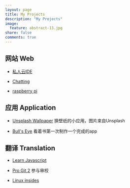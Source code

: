 ```yaml
---
layout: page
title: My Projects
description: "My Projects"
image:
  feature: abstract-13.jpg
share: false
comments: true
---
```


## 网站 Web

* [私人云IDE](http://ide.xinqiu.me)

* [Chatting](http://flask.projectq.cn:5000/)

* [raspberry pi](http://pi.projectq.cn:8888)

## 应用 Application

* [Unsplash Wallpaper](https://github.com/xinqiu/unsplash-wallpaper-alfred2-workflow) 换壁纸的小应用，图片来自Unsplash

* [Bull's Eye](https://github.com/xinqiu/BullsEye) 看着书第一次制作一个完成的app


## 翻译 Translation

* [Learn Javascript](https://www.gitbook.com/book/xinqiu/learn-javascript-cn/details)

* [Pro Git 2](https://github.com/progit/progit2-zh) 参与审校

* [Linux insides](https://github.com/MintCN/linux-insides-zh)